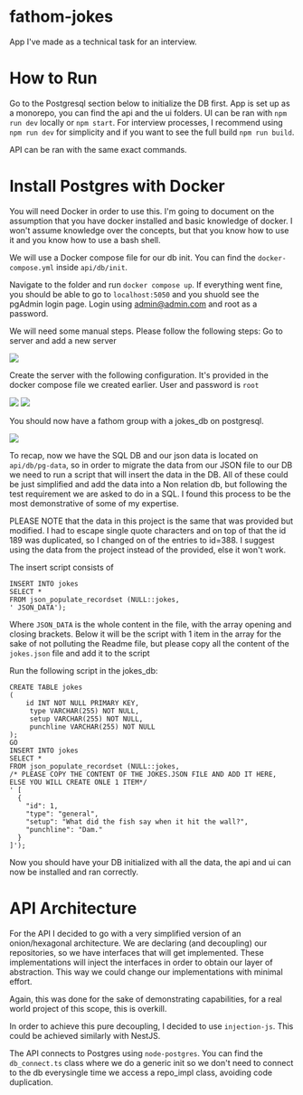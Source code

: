 # fathom-jokes

App I've made as a technical task for an interview.

# How to Run

Go to the Postgresql section below to initialize the DB first.
App is set up as a monorepo, you can find the api and the ui folders.
UI can be ran with `npm run dev` locally or `npm start`. For interview processes, I recommend using `npm run dev` for simplicity
and if you want to see the full build `npm run build`.

API can be ran with the same exact commands.

# Install Postgres with Docker

You will need Docker in order to use this. I'm going to document on the assumption that you have docker installed and basic knowledge of docker.
I won't assume knowledge over the concepts, but that you know how to use it and you know how to use a bash shell.

We will use a Docker compose file for our db init. You can find the `docker-compose.yml` inside `api/db/init`.

Navigate to the folder and run `docker compose up`. If everything went fine, you should be able to go to `localhost:5050` and you shuold see the pgAdmin login page. Login using admin@admin.com and root as a password.

We will need some manual steps.
Please follow the following steps:
Go to server and add a new server

![](docs/pgadmin1.png)

Create the server with the following configuration. It's provided in the docker compose file we created earlier. User and password is `root`

![](docs/pgadmin2.png)
![](docs/pgadmin3.png)

You should now have a fathom group with a jokes_db on postgresql.

![](docs/pgadmin4.png)

To recap, now we have the SQL DB and our json data is located on `api/db/pg-data`, so in order to migrate the data from our JSON file to our DB we need to run a script that will insert the data in the DB. All of these could be just simplified and add the data into a Non relation db, but following the test requirement we are asked to do in a SQL. I found this process to be the most demonstrative of some of my expertise.

PLEASE NOTE that the data in this project is the same that was provided but modified. I had to escape single quote characters and on top of that the id 189 was duplicated, so I changed on of the entries to id=388. I suggest using the data from the project instead of the provided, else it won't work.

The insert script consists of

```
INSERT INTO jokes
SELECT *
FROM json_populate_recordset (NULL::jokes,
' JSON_DATA');
```

Where `JSON_DATA` is the whole content in the file, with the array opening and closing brackets. Below it will be the script with 1 item in the array for the sake of not polluting the Readme file, but please copy all the content of the `jokes.json` file and add it to the script

Run the following script in the jokes_db:

```
CREATE TABLE jokes
(
	id INT NOT NULL PRIMARY KEY,
	 type VARCHAR(255) NOT NULL,
	 setup VARCHAR(255) NOT NULL,
	 punchline VARCHAR(255) NOT NULL
);
GO
INSERT INTO jokes
SELECT *
FROM json_populate_recordset (NULL::jokes,
/* PLEASE COPY THE CONTENT OF THE JOKES.JSON FILE AND ADD IT HERE, ELSE YOU WILL CREATE ONLE 1 ITEM*/
' [
  {
    "id": 1,
    "type": "general",
    "setup": "What did the fish say when it hit the wall?",
    "punchline": "Dam."
  }
]');

```

Now you should have your DB initialized with all the data, the api and ui can now be installed and ran correctly.

# API Architecture

For the API I decided to go with a very simplified version of an onion/hexagonal architecture.
We are declaring (and decoupling) our repositories, so we have interfaces that will get implemented. These implementations will inject the interfaces in order to obtain our layer of abstraction. This way we could change our implementations with minimal effort.

Again, this was done for the sake of demonstrating capabilities, for a real world project of this scope, this is overkill.

In order to achieve this pure decoupling, I decided to use `injection-js`.
This could be achieved similarly with NestJS.

The API connects to Postgres using `node-postgres`. You can find the `db_connect.ts` class where we do a generic init so we don't need to connect to the db everysingle time we access a repo_impl class, avoiding code duplication.
